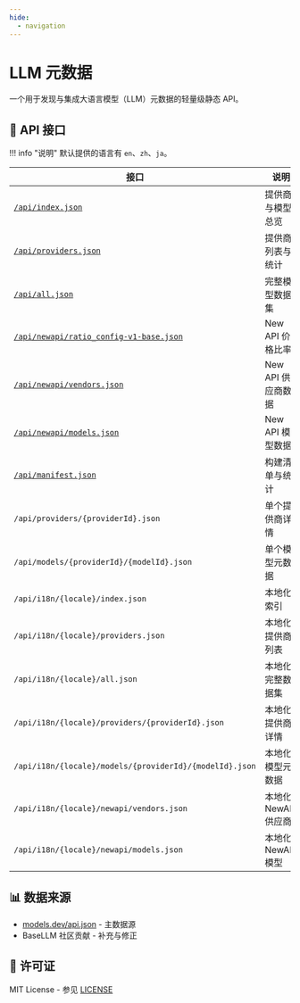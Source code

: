 ```yaml
---
hide:
  - navigation
---
```


# LLM 元数据

一个用于发现与集成大语言模型（LLM）元数据的轻量级静态 API。

## 📡 API 接口

!!! info "说明"
    默认提供的语言有 `en`、`zh`、`ja`。

| 接口                                                                                                                   | 说明                 | 示例                                                                                |
| ---------------------------------------------------------------------------------------------------------------------- | -------------------- | ----------------------------------------------------------------------------------- |
| [`/api/index.json`](https://basellm.github.io/llm-metadata/api/index.json)                                             | 提供商与模型总览     | 获取所有提供商与模型的基础信息                                                      |
| [`/api/providers.json`](https://basellm.github.io/llm-metadata/api/providers.json)                                     | 提供商列表与统计     | 获取提供商列表以及模型数量统计                                                      |
| [`/api/all.json`](https://basellm.github.io/llm-metadata/api/all.json)                                                 | 完整模型数据集       | 获取所有模型的详细信息                                                              |
| [`/api/newapi/ratio_config-v1-base.json`](https://basellm.github.io/llm-metadata/api/newapi/ratio_config-v1-base.json) | New API 价格比率     | New API 系统用于价格计算的比率配置                                                  |
| [`/api/newapi/vendors.json`](https://basellm.github.io/llm-metadata/api/newapi/vendors.json)                           | New API 供应商数据   | 适配 New API 系统的供应商数据行                                                     |
| [`/api/newapi/models.json`](https://basellm.github.io/llm-metadata/api/newapi/models.json)                             | New API 模型数据     | 适配 New API 系统的模型数据行                                                       |
| [`/api/manifest.json`](https://basellm.github.io/llm-metadata/api/manifest.json)                                       | 构建清单与统计       | 构建信息与数据统计                                                                  |
| `/api/providers/{providerId}.json`                                                                                     | 单个提供商详情       | 示例：`/api/providers/openai.json`                                                  |
| `/api/models/{providerId}/{modelId}.json`                                                                              | 单个模型元数据       | 示例：`/api/models/openai/gpt-4.json`                                               |
| `/api/i18n/{locale}/index.json`                                                                                        | 本地化索引           | 示例：`https://basellm.github.io/llm-metadata/api/i18n/zh/index.json`               |
| `/api/i18n/{locale}/providers.json`                                                                                    | 本地化提供商列表     | 示例：`https://basellm.github.io/llm-metadata/api/i18n/ja/providers.json`           |
| `/api/i18n/{locale}/all.json`                                                                                          | 本地化完整数据集     | 示例：`https://basellm.github.io/llm-metadata/api/i18n/zh/all.json`                 |
| `/api/i18n/{locale}/providers/{providerId}.json`                                                                       | 本地化提供商详情     | 示例：`https://basellm.github.io/llm-metadata/api/i18n/zh/providers/openai.json`    |
| `/api/i18n/{locale}/models/{providerId}/{modelId}.json`                                                                | 本地化模型元数据     | 示例：`https://basellm.github.io/llm-metadata/api/i18n/ja/models/openai/gpt-4.json` |
| `/api/i18n/{locale}/newapi/vendors.json`                                                                               | 本地化 NewAPI 供应商 | 示例：`https://basellm.github.io/llm-metadata/api/i18n/zh/newapi/vendors.json`      |
| `/api/i18n/{locale}/newapi/models.json`                                                                                | 本地化 NewAPI 模型   | 示例：`https://basellm.github.io/llm-metadata/api/i18n/ja/newapi/models.json`       |

## 📊 数据来源

- [models.dev/api.json](https://models.dev/api.json) - 主数据源
- BaseLLM 社区贡献 - 补充与修正

## 📄 许可证

MIT License - 参见 [LICENSE](https://github.com/basellm/llm-metadata/blob/main/LICENSE)
